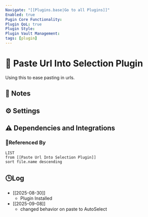 ```yaml
---
Navigate: "[[Plugins.base|Go to all Plugins]]"
Enabled: true
Pugin Core Functionality:
Plugin QoL: true
Plugin Style:
Plugin Vault Management:
tags: [plugin]
---
```

# 🔌 Paste Url Into Selection Plugin

Using this to ease pasting in urls.

## 📝 Notes

## ⚙️ Settings

## ⚠️ Dependencies and Integrations

### 🔗Referenced By

```dataview
LIST
from [[Paste Url Into Selection Plugin]]
sort file.name descending
```

## 🕒Log

- [[2025-08-30]]
	- Plugin Installed
- [[2025-09-08]]
	- changed behavior on paste to AutoSelect
